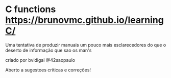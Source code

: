 # C functions https://brunovmc.github.io/learningC/
Uma tentativa de produzir manuais um pouco mais esclarecedores do que o deserto de informação que sao os man's

criado por bvidigal @42saopaulo

Aberto a sugestoes criticas e correções!


